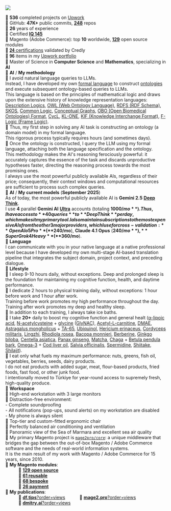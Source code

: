 ![](https://github-readme-stats.vercel.app/api?username=dmitrii-fediuk&show_icons=true&hide=stars,prs&count_private=true&hide_rank=true&hide_title=true&include_all_commits=true)

🔸 **536** completed projects on [Upwork](https://www.upwork.com/fl/mage2pro)  
🔸 GitHub: **47K+** public commits, [**248**](https://github.com/topics/mage2pro) repos  
🔸 **26** years of experience  
🔸 Certified **[IQ 145](https://df.tips/t/2644)**  
🔸 Magento (Adobe Commerce): top **10** worldwide, [**129**](https://github.com/topics/mage2pro-module-ready) open source modules   
🔸 [𝟐𝟒 certifications](https://www.credly.com/users/dmitrii-fediuk) validated by Credly  
🔸 𝟗𝟔 items in my [Upwork portfolio](https://www.upwork.com/fl/mage2pro)  
🔸 Master of Science in **Computer Science** and **Mathematics**, specializing in **AI**  
🔸 **AI** / **My methodology**   
🔅 I avoid natural language queries to LLMs.   
Instead, I have developed my own [formal language](https://en.wikipedia.org/wiki/Formal_language) to construct [ontologies](https://en.wikipedia.org/wiki/Ontology_(information_science)) and execute subsequent ontology-based queries to LLMs.  
This language is based on the principles of mathematical logic and draws upon the extensive history of knowledge representation languages: [Description Logics](https://en.wikipedia.org/wiki/Description_logic), [OWL (Web Ontology Language)](https://en.wikipedia.org/wiki/Web_Ontology_Language), [RDFS (RDF Schema)](https://en.wikipedia.org/wiki/RDF_Schema), [SKOS](https://en.wikipedia.org/wiki/Simple_Knowledge_Organization_System), [Common Logic](https://en.wikipedia.org/wiki/Common_Logic), [Conceptual Graphs](https://en.wikipedia.org/wiki/Conceptual_graph), [OBO (Open Biomedical Ontologies) Format](https://en.wikipedia.org/wiki/OBO_Foundry), [CycL](https://en.wikipedia.org/wiki/CycL), [KL-ONE](https://en.wikipedia.org/wiki/KL-ONE), [KIF (Knowledge Interchange Format)](https://en.wikipedia.org/wiki/Knowledge_Interchange_Format), [F-Logic (Frame Logic)](https://en.wikipedia.org/wiki/F-logic).  
🔅 Thus, my first step in solving any AI task is constructing an ontology (a domain model) in my formal language.  
This rigorous process typically requires hours (and sometimes days).     
🔅 Once the ontology is constructed, I query the LLM using my formal language, attaching both the language specification and the ontology.  
This methodology makes the AI's reasoning ferociously powerful: it accurately captures the essence of the task and discards unproductive hypotheses faster, directing the reasoning process towards the most promising ones.  
I always use the most powerful publicly available AIs, regardless of their price; consequently, their context windows and computational resources are sufficient to process such complex queries.  
🔸 **AI** / **My current models** (**September 2025**)  
As of today, the most powerful publicly available AI is **Gemini 2.5** **[Deep Think](https://storage.googleapis.com/deepmind-media/Model-Cards/Gemini-2-5-Deep-Think-Model-Card.pdf)**.  
I use **4** parallel **Gemini AI** **[Ultra](https://gemini.google/subscriptions#plans)** accounts (totaling **$1000/mo**).   
Thus, I have access to **40 queries** to **Deep Think** per day, which makes it my primary tool.  
I also maintain subscriptions to the most expensive AIs from the other 3 major providers, which I use for cross-validation: **OpenAI o5 Pro** (**$240/mo**), **Claude 4.1 Opus** (**$240/mo**), **SuperGrok 4 Heavy** (**$360/mo**).  
🔸 **Language**    
I can communicate with you in your native language at a native professional level because I have developed my own multi-stage AI-based translation pipeline that integrates the subject domain, project context, and preceding dialogue.   
🔸 **Lifestyle**  
🔅 I sleep 9-10 hours daily, without exceptions.
Deep and prolonged sleep is the foundation for maintaining my cognitive function, health, and daytime performance.  
🔅 I dedicate 2 hours to physical training daily, without exceptions: 1 hour before work and 1 hour after work.  
Training before work promotes my high performance throughout the day.    
Training after work promotes my deep and healthy sleep.  
🔅 In addition to each training, I always take ice baths.   
🔅 I take **20+** daily to boost my cognitive function and general healt ([α-lipoic acid](https://en.wikipedia.org/wiki/Lipoic_acid), [N-acetylcysteine](https://en.wikipedia.org/wiki/Acetylcysteine) + [glycine](https://en.wikipedia.org/wiki/Glycine) ([GlyNAC](https://www.google.com/search?q=GlyNAC+site:pubmed.ncbi.nlm.nih.gov&pws=0&gl=US)), [Acetyl-L-carnitine](https://en.wikipedia.org/wiki/Acetylcarnitine), [DMAE](https://en.wikipedia.org/wiki/Dimethylethanolamine), [Astragalus mongholicus](https://en.wikipedia.org/wiki/Astragalus_mongholicus) + [TA-65](https://en.wikipedia.org/wiki/Cycloastragenol), [Ubiquinol](https://en.wikipedia.org/wiki/Ubiquinol), [Hericium erinaceus](https://en.wikipedia.org/wiki/Hericium_erinaceus), [Cordyceps militaris](https://en.wikipedia.org/wiki/Cordyceps_militaris), [Lingzhi](https://en.wikipedia.org/wiki/Lingzhi_(mushroom)), [Rhodiola rosea](https://en.wikipedia.org/wiki/Rhodiola_rosea), [Bacopa monnieri](https://en.wikipedia.org/wiki/Bacopa_monnieri), [Berberine](https://www.google.com/search?q=Berberine+site:pubmed.ncbi.nlm.nih.gov&pws=0&gl=US), [Ginkgo biloba](https://en.wikipedia.org/wiki/Ginkgo_biloba), [Centella asiatica](https://en.wikipedia.org/wiki/Centella_asiatica), [Panax ginseng](https://en.wikipedia.org/wiki/Panax_ginseng), [Matcha](https://en.wikipedia.org/wiki/Matcha), [Chaga](https://en.wikipedia.org/wiki/Inonotus_obliquus) + [Betula pendula bark](https://www.google.com/search?q=Betulin+site:pubmed.ncbi.nlm.nih.gov&pws=0&gl=US), [Omega-3](https://en.wikipedia.org/wiki/Omega-3_fatty_acid) + [Cod liver oil](https://en.wikipedia.org/wiki/Cod_liver_oil), [Salvia officinalis](https://en.wikipedia.org/wiki/Salvia_officinalis), [Spermidine](https://en.wikipedia.org/wiki/Spermidine), [Shiitake](https://www.google.com/search?q=Shiitake+site:pubmed.ncbi.nlm.nih.gov&pws=0&gl=US), [Shilajit](https://www.google.com/search?q=Shilajit+site:pubmed.ncbi.nlm.nih.gov&pws=0&gl=US)).  
🔅 I eat only what fuels my maximum performance: nuts, greens, fish oil, vegetables, berries, seeds, dairy products.   
I do not eat products with added sugar, meat, flour-based products, fried foods, fast food, or other junk food.  
I intentionally moved to Türkiye for year-round access to supremely fresh, high-quality produce.   
🔸 **Workspace**    
🔅 High-end workstation with 3 large monitors  
🔅 Distraction-free environment:  
	- Complete soundproofing  
	- All notifications (pop-ups, sound alerts) on my workstation are disabled  
	- My phone is always silent  
🔅 Top-tier and custom-fitted ergonomic chair  
🔅 Perfectly balanced air conditioning and ventilation  
🔅 Panoramic view of the Sea of Marmara and excellent sea air quality   
🔸 My primary Magento project is [`mage2pro/core`](https://github.com/mage2pro/core): a unique middleware that bridges the gap between the out-of-box Magento / Adobe Commerce software and the needs of real-world information systems.       
It is the main result of my work with Magento / Adobe Commerce for 15 years, since 2010.  
🔸 **My Magento modules**:  
⠀⠀⠀⠀🔅 [**129 open source**](https://github.com/topics/mage2pro-module-ready)  
⠀⠀⠀⠀🔅 [**61 reusable**](https://github.com/topics/mage2pro-module-reusable)  
⠀⠀⠀⠀🔅 [**68 bespoke**](https://github.com/topics/mage2pro-module-bespoke)  
⠀⠀⠀⠀🔅 [**26 payment**](https://github.com/topics/mage2pro-payment)  
🔸 **My publications**:  
⠀⠀⠀⠀🔅 [**df.tips**?order=views](https://df.tips?order=views)
⠀⠀⠀⠀🔅 [**mage2.pro**?order=views](https://mage2.pro?order=views)  
⠀⠀⠀⠀🔅 [**dmitry.ai**?order=views](https://dmitry.ai?order=views)  
  